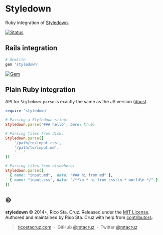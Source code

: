 Styledown
=========

Ruby integration of [Styledown].


[![Status](http://img.shields.io/travis/styledown/styledown-ruby/master.svg?style=flat)](https://travis-ci.org/styledown/styledown-ruby "See test builds")

## Rails integration

```rb
# Gemfile
gem 'styledown'
```

[![Gem](https://img.shields.io/gem/v/styledown.svg?style=flat)](http://rubygems.org/gems/styledown "View this project in Rubygems")

## Plain Ruby integration

API for `Styledown.parse` is exactly the same as the JS version ([docs]).

```rb
require 'styledown'

# Passing a Styledown sting:
Styledown.parse('### hello', bare: true)

# Parsing files from disk:
Styledown.parse([
    '/path/to/input.css',
    '/path/to/input.md',
    '...'
])

# Parsing files from elsewhere:
Styledown.parse([
  { name: "input.md",  data: "### hi from md" },
  { name: "input.css", data: "/**\n * hi from css:\n * world\n */" }
])
```

 
[docs]: https://github.com/styledown/styledown/blob/master/docs/API.md#styledownparse

## :copyright:

**styledown** © 2014+, Rico Sta. Cruz. Released under the [MIT License].<br>
Authored and maintained by Rico Sta. Cruz with help from [contributors].

> [ricostacruz.com](http://ricostacruz.com) &nbsp;&middot;&nbsp;
> GitHub [@rstacruz](https://github.com/rstacruz) &nbsp;&middot;&nbsp;
> Twitter [@rstacruz](https://twitter.com/rstacruz)

[MIT License]: http://mit-license.org/
[contributors]: http://github.com/styledown/styledown-ruby/contributors
[Styledown]: https://github.com/styledown/styledown
